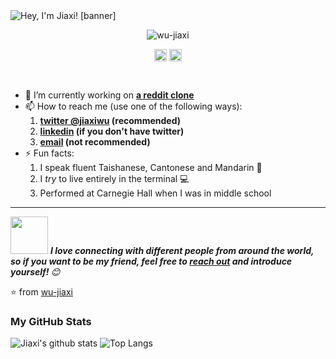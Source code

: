 <img src="https://github.com/wu-jiaxi/profile-banner/blob/main/Jiaxi.png" alt="Hey, I'm Jiaxi! [banner]" />
<!--
How did I make the fabulous banner?
Well, I did it using canva.com, nothing fancy completely free :)
-->

<!--
<h1 align="center">Sup everyone! 👋</h1>
-->
<p align="center"> <img src="https://komarev.com/ghpvc/?username=wu-jiaxi" alt="wu-jiaxi" /> </p>

<!--
The above are the languages/technologies icons from devicons :)
-->

<p align="center">
<a href="https://twitter.com/jiaxiwu" target="blank"><img align="center" src="https://cdn.jsdelivr.net/npm/simple-icons@3.0.1/icons/twitter.svg" alt="jiaxiwu" height="20" width="20" /></a>
<a href="https://www.linkedin.com/in/jiaxiwu/" target="blank"><img align="center" src="https://cdn.jsdelivr.net/npm/simple-icons@3.0.1/icons/linkedin.svg" alt="jiaxi wu" height="20" width="20" /></a>
</p>
<!--
These are my social profile links/icons
-->

<br/>

- 🔭 I’m currently working on  **[a reddit clone](https://github.com/hedythedev/starcli)**
- 📫 How to reach me (use one of the following ways):
   1. **[twitter @jiaxiwu](https://twitter.com/jiaxiwu) (recommended)**
   2. **[linkedin](https://www.linkedin.com/in/jiaxiwu/) (if you don't have twitter)**
   3. **[email](mailto:jiaxi.w@outlook.com) (not recommended)**
- ⚡ Fun facts: 
   1. I speak fluent Taishanese, Cantonese and Mandarin 💯
   2. I *try* to live entirely in the terminal :computer:
   3. Performed at Carnegie Hall when I was in middle school

---

<!-- Feel free to reach out and introduce yourself :D-->
<img src="https://media.giphy.com/media/LnQjpWaON8nhr21vNW/giphy.gif" width="60"> <em><b>I love connecting with different people from around the world, so if you want to be my friend, feel free to <a href="https://twitter.com/jiaxiwu">reach out</a> and introduce yourself! </b> 😊 </em>

<!--The End, special thanks to all the wonderful people who made
the GitHub profile readme stats/workflows to make my profile look
fabulously dynamic ❤️-->

:star: from [wu-jiaxi](https://github.com/wu-jiaxi)

### My GitHub Stats

![Jiaxi's github stats](https://github-readme-stats.vercel.app/api?username=wu-jiaxi&show_icons=true)
![Top Langs](https://github-readme-stats.vercel.app/api/top-langs/?username=wu-jiaxi&layout=compact)
